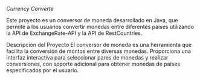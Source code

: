 <em>Currency Converte </em>

Este proyecto es un conversor de moneda desarrollado en Java, que permite a los usuarios convertir monedas entre diferentes países utilizando la API de ExchangeRate-API y la API de RestCountries.

Descripción del Proyecto
El conversor de moneda es una herramienta que facilita la conversión de montos entre diversas monedas. Proporciona una interfaz interactiva para seleccionar pares de monedas y realizar conversiones, con soporte adicional para obtener monedas de países especificados por el usuario.

